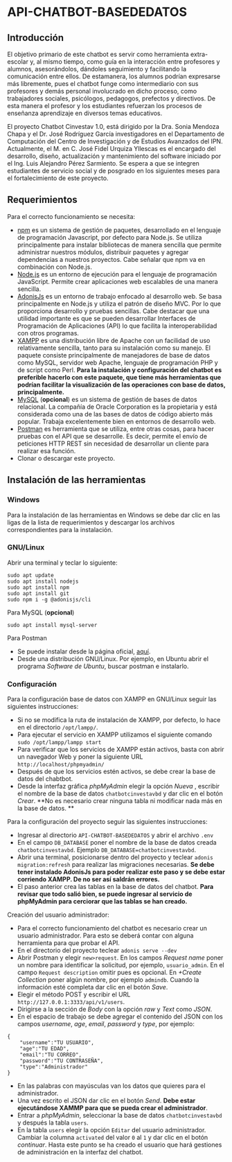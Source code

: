 # API-CHATBOT-BASEDEDATOS 

## Introducción

El objetivo primario de este chatbot es servir como herramienta extra-escolar y, al mismo tiempo, como guía en la interacción entre profesores y alumnos, asesorándolos, dándoles seguimiento y facilitando la comunicación entre ellos. De estamanera, los alumnos podrían expresarse más libremente, pues el chatbot funge como intermediario con sus profesores y demás personal involucrado en dicho proceso, como trabajadores sociales, psicólogos, pedagogos, prefectos y directivos. De esta manera el profesor y los estudiantes refuerzan los procesos de enseñanza aprendizaje en diversos temas educativos.

El proyecto Chatbot Cinvestav 1.0, está dirigido por la Dra. Sonia Mendoza Chapa y el Dr. José Rodríguez García investigadores en el Departamento de Computación del Centro de Investigación y de Estudios Avanzados del IPN. Actualmente, el M. en C. José Fidel Urquiza Yllescas es el encargado del desarrollo, diseño, actualización y mantenimiento del software iniciado por el Ing. Luis Alejandro Pérez Sarmiento. Se espera a que se integren estudiantes de servicio social y de posgrado en los siguientes meses para el fortalecimiento de este proyecto.

## Requerimientos

Para el correcto funcionamiento se necesita:
- [npm](https://www.npmjs.com/) es un sistema de gestión de paquetes, desarrollado en el lenguaje de programación Javascript, por defecto para Node.js. Se utiliza principalmente para instalar bibliotecas de manera sencilla que permite administrar nuestros módulos, distribuir paquetes y agregar dependencias a nuestros proyectos. Cabe señalar que npm va en combinación con Node.js.
- [Node.js](https://nodejs.org) es un entorno de ejecución para el lenguaje de programación JavaScript. Permite crear aplicaciones web escalables de una manera sencilla.
- [AdonisJs](https://adonisjs.com/) es un entorno de trabajo enfocado al desarrollo web. Se basa principalmente en Node.js y utiliza el patrón de diseño MVC. Por lo que proporciona desarrollo y pruebas sencillas. Cabe destacar que una utilidad importante es que se pueden desarrollar Interfaces de Programación de Aplicaciones (API) lo que facilita la interoperabilidad con otros programas.
- [XAMPP](https://www.apachefriends.org/es/index.html) es una distribución libre de Apache con un facilidad de uso relativamente sencilla, tanto para su instalación como su manejo. El paquete consiste principalmente de manejadores de base de datos como MySQL, servidor web Apache, lenguaje de programación PHP y de script como Perl. **Para la instalación y configuración del chatbot es preferible hacerlo con este paquete, que tiene más herramientas que podrían facilitar la visualización de las operaciones con base de datos, principalmente.**
- [MySQL](https://www.mysql.com/) (**opcional**) es un sistema de gestión de bases de datos relacional. La compañía de Oracle Corporation es la propietaria y está considerada como una de las bases de datos de código abierto más popular. Trabaja excelentemente bien en entornos de desarrollo web.
- [Postman](https://www.postman.com/) es herramienta que se utiliza, entre otras cosas, para hacer pruebas con el API que se desarrolle. Es decir, permite el envío de peticiones HTTP REST sin necesidad de desarrollar un cliente para realizar esa función.
- Clonar o descargar este proyecto.

## Instalación de las herramientas

### Windows
Para la instalación de las herramientas en Windows se debe dar clic en las ligas de la lista de requerimientos y descargar los archivos correspondientes para la instalación.

### GNU/Linux

Abrir una terminal y teclar lo siguiente:
```
sudo apt update
sudo apt install nodejs
sudo apt install npm
sudo apt install git
sudo npm i -g @adonisjs/cli
```

Para MySQL (**opcional**)
```
sudo apt install mysql-server
```

Para Postman
- Se puede instalar desde la página oficial, [aquí](https://www.postman.com/downloads).
- Desde una distribución GNU/Linux. Por ejemplo, en Ubuntu abrir el programa *Software de Ubuntu*, buscar postman e instalarlo.

### Configuración
Para la configuración base de datos con XAMPP en GNU/Linux seguir las siguientes instrucciones:
- Si no se modifica la ruta de instalación de XAMPP,  por defecto, lo hace en el directorio `/opt/lampp/`.
- Para ejecutar el servicio en XAMPP utilizamos el siguiente comando `sudo /opt/lampp/lampp start`
- Para verificar que los servicios de XAMPP están activos, basta con abrir un navegador Web y poner la siguiente URL `http://localhost/phpmyadmin/`
- Después de que los servicios estén activos, se debe crear la base de datos del chabtbot. 
- Desde la interfaz gráfica *phpMyAdmin* elegir la opción *Nueva* , escribir el nombre de la base de datos `chatbotcinvestavbd` y dar clic en el botón *Crear*. 
**No es necesario crear ninguna tabla ni modificar nada más en la base de datos. **

Para la configuración del proyecto seguir las siguientes instrucciones:
- Ingresar al directorio `API-CHATBOT-BASEDEDATOS` y abrir el archivo `.env`
- En el campo `DB_DATABASE` poner el nombre de la base de datos creada `chatbotcinvestavbd`. Ejemplo `DB_DATABASE=chatbotcinvestavbd`.
- Abrir una terminal, posicionarse dentro del proyecto y teclear `adonis migration:refresh` para realizar las migraciones necesarias. **Se debe tener instalado AdonisJs para poder realizar este paso y se debe estar corriendo XAMPP. De no ser así saldrán errores.**
- El paso anterior crea las tablas en la base de datos del chatbot. 
**Para revisar que todo salió bien, se puede ingresar al servicio de phpMyAdmin para cerciorar que las tablas se han creado.**

Creación del usuario administrador:
- Para el correcto funcionamiento del chatbot es necesario crear un usuario administrador. Para esto se deberá contar con alguna herramienta para que probar el API.
- En el directorio del proyecto teclear `adonis serve --dev`
- Abrir Postman y elegir `new>request`. En los campos *Request name* poner un nombre para identificar la solicitud, por ejemplo, `usuario_admin`. En el campo `Request description` omitir pues es opcional. En *+Create Collection* poner algún nombre, por ejemplo `admindb`. Cuando la información esté completa dar clic en el botón *Save*.
- Elegir el método POST y escribir el URL `http://127.0.0.1:3333/api/v1/users`.
- Dirigirse a la sección de *Body* con la opción *raw* y *Text* como *JSON*. 
- En el espacio de trabajo se debe agregar el contenido del JSON con los campos *username*, *age*, *email*, *password* y *type*, por ejemplo:
```
{
    "username":"TU USUARIO",
    "age":"TU EDAD",
    "email":"TU CORREO",
    "password":"TU CONTRASEÑA",
    "type":"Administrador"
}
```
- En las palabras con mayúsculas van los datos que quieres para el administrador.
- Una vez escrito el JSON dar clic en el botón *Send*. **Debe estar ejecutándose XAMMP para que se pueda crear el administrador**.
- Entrar a *phpMyAdmin*, seleccionar la base de datos `chatbotcinvestavbd` y después la tabla `users`.
- En la tabla `users` elegir la opción `Editar` del usuario administrador. Cambiar la columna `activated` del valor `0` al `1` y dar clic en el botón *continuar*.
Hasta este punto se ha creado el usuario que hará gestiones de administración en la interfaz del chatbot.
